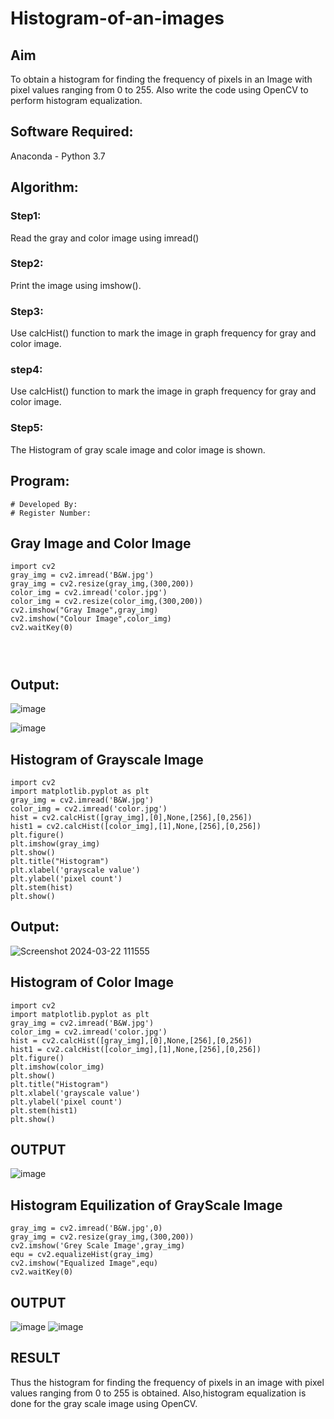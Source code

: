 # Histogram-of-an-images
## Aim
To obtain a histogram for finding the frequency of pixels in an Image with pixel values ranging from 0 to 255. Also write the code using OpenCV to perform histogram equalization.

## Software Required:
Anaconda - Python 3.7

## Algorithm:
### Step1:
Read the gray and color image using imread()

### Step2:
Print the image using imshow().



### Step3:
Use calcHist() function to mark the image in graph frequency for gray and color image.

### step4:
Use calcHist() function to mark the image in graph frequency for gray and color image.

### Step5:
The Histogram of gray scale image and color image is shown.


## Program:
```
# Developed By: 
# Register Number:
```
## Gray Image and Color Image
```
import cv2
gray_img = cv2.imread('B&W.jpg')
gray_img = cv2.resize(gray_img,(300,200))
color_img = cv2.imread('color.jpg')
color_img = cv2.resize(color_img,(300,200))
cv2.imshow("Gray Image",gray_img)
cv2.imshow("Colour Image",color_img)
cv2.waitKey(0)




```
## Output:

![image](https://github.com/Goutham2306/Histogram-of-an-images/assets/138971154/7d3555af-9ed8-4d92-b68d-152acf28d13b)


![image](https://github.com/Goutham2306/Histogram-of-an-images/assets/138971154/82ab73ad-bb90-4c6e-9040-d53249da5ca1)


## Histogram of Grayscale Image

```
import cv2
import matplotlib.pyplot as plt
gray_img = cv2.imread('B&W.jpg')
color_img = cv2.imread('color.jpg')
hist = cv2.calcHist([gray_img],[0],None,[256],[0,256])
hist1 = cv2.calcHist([color_img],[1],None,[256],[0,256])
plt.figure()
plt.imshow(gray_img)
plt.show()
plt.title("Histogram")
plt.xlabel('grayscale value')
plt.ylabel('pixel count')
plt.stem(hist)
plt.show()
```









## Output:
![Screenshot 2024-03-22 111555](https://github.com/Goutham2306/Histogram-of-an-images/assets/138971154/b54863d4-bada-4114-a7de-0e19ba739879)
## Histogram of Color Image
```
import cv2
import matplotlib.pyplot as plt
gray_img = cv2.imread('B&W.jpg')
color_img = cv2.imread('color.jpg')
hist = cv2.calcHist([gray_img],[0],None,[256],[0,256])
hist1 = cv2.calcHist([color_img],[1],None,[256],[0,256])
plt.figure()
plt.imshow(color_img)
plt.show()
plt.title("Histogram")
plt.xlabel('grayscale value')
plt.ylabel('pixel count')
plt.stem(hist1)
plt.show()
```

## OUTPUT
![image](https://github.com/Goutham2306/Histogram-of-an-images/assets/138971154/d4c61171-763f-420f-a8e3-bd167a213015)

## Histogram Equilization of GrayScale Image
```import cv2
gray_img = cv2.imread('B&W.jpg',0)
gray_img = cv2.resize(gray_img,(300,200))
cv2.imshow('Grey Scale Image',gray_img)
equ = cv2.equalizeHist(gray_img)
cv2.imshow("Equalized Image",equ)
cv2.waitKey(0)
```

## OUTPUT
![image](https://github.com/Goutham2306/Histogram-of-an-images/assets/138971154/c0adb7b1-6ec9-43ae-a5a7-833c4a863658)       ![image](https://github.com/Goutham2306/Histogram-of-an-images/assets/138971154/2b207e69-5e92-4a89-942b-8b6f435c0e98)

## RESULT
Thus the histogram for finding the frequency of pixels in an image with pixel values ranging from 0 to 255 is obtained. Also,histogram equalization is done for the gray scale image using OpenCV.


